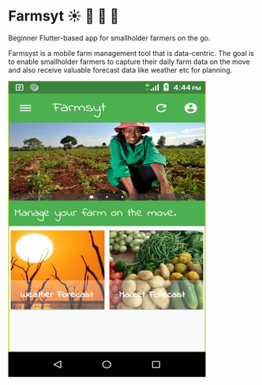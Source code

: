 # Farmsyt :sunny: :bug: :rooster: :tomato:

Beginner Flutter-based app for smallholder farmers on the go.

Farmsyst is a mobile farm management tool that is data-centric. The goal is to enable smallholder farmers to capture their daily farm data on the move and also receive valuable forecast data like weather etc for planning.


<img src="scr1.png" alt="Screen1" width="400" height="600"/>
